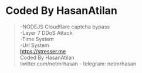# Coded By HasanAtilan

> -NODEJS Cloudflare captcha bypass <br/>
> -Layer 7 DDoS Attack <br/>
> -Time System <br/> 
> -Url System <br/> 
> https://stresser.me <br/> 
> Coded By HasanAtilan <br/>
> twitter.com/netmrhasan - telegram: netmrhasan <br/>

